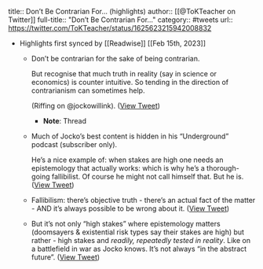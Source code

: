 title:: Don’t Be Contrarian For... (highlights)
author:: [[@ToKTeacher on Twitter]]
full-title:: "Don’t Be Contrarian For..."
category:: #tweets
url:: https://twitter.com/ToKTeacher/status/1625623215942008832

- Highlights first synced by [[Readwise]] [[Feb 15th, 2023]]
	- Don’t be contrarian for the sake of being contrarian.
	  
	  But recognise that much truth in reality (say in science or economics) is counter intuitive. So tending in the direction of contrarianism can sometimes help.
	  
	  (Riffing on @jockowillink). ([View Tweet](https://twitter.com/ToKTeacher/status/1625623215942008832))
		- **Note**: Thread
	- Much of Jocko’s best content is hidden in his “Underground” podcast (subscriber only).
	  
	  He’s a nice example of: when stakes are high one needs an epistemology that actually works: which is why he’s a thorough-going fallibilist. Of course he might not call himself that. But he is. ([View Tweet](https://twitter.com/ToKTeacher/status/1625624737861992451))
	- Fallibilism: there’s objective truth - there’s an actual fact of the matter - AND it’s always possible to be wrong about it. ([View Tweet](https://twitter.com/ToKTeacher/status/1625624740768657408))
	- But it’s not only “high stakes”
	  where epistemology matters (doomsayers & existential risk types say their stakes are high) but rather - high stakes and *readily, repeatedly tested in reality*. Like on a battlefield in war as Jocko knows. It’s not always “in the abstract future”. ([View Tweet](https://twitter.com/ToKTeacher/status/1625627137133903872))